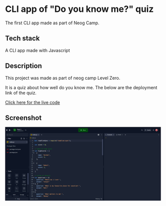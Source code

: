 # CLI app of "Do you know me?" quiz
The first CLI app made as part of Neog Camp.
## Tech stack
A CLI app made with Javascript
## Description
This project was made as part of neog camp Level Zero.

It is a quiz about how well do you know me.
The below are the deployment link of the quiz.

<a href="https://replit.com/@neelesh221/Mark-1#index.js" target="_blank">Click here for the live code</a>

## Screenshot
![Screenshot](screenshot.png)
